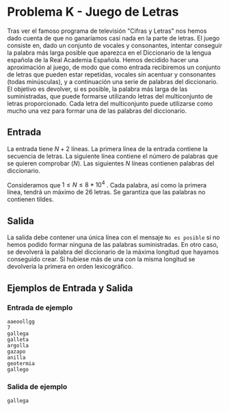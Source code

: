 # Problema K - Juego de Letras

Tras ver el famoso programa de televisión "Cifras y Letras" nos hemos dado
cuenta de que no ganaríamos casi nada en la parte de letras. El juego consiste
en, dado un conjunto de vocales y consonantes, intentar conseguir la palabra
más larga posible que aparezca en el Diccionario de la lengua española de la
Real Academia Española. Hemos decidido hacer una aproximación al juego, de modo
que como entrada recibiremos un conjunto de letras que pueden estar repetidas,
vocales sin acentuar y consonantes (todas minúsculas), y a continuación una
serie de palabras del diccionario. El objetivo es devolver, si es posible, la
palabra más larga de las suministradas, que puede formarse utilizando letras
del multiconjunto de letras proporcionado. Cada letra del multiconjunto puede
utilizarse como mucho una vez para formar una de las
palabras del diccionario.

## Entrada

La entrada tiene $N + 2$ líneas. La primera línea de la entrada contiene la
secuencia de letras. La siguiente línea contiene el número de palabras que se
quieren comprobar ($N$). Las siguientes $N$ líneas contienen palabras del
diccionario.

Consideramos que $1 \leq N \leq 8 * 10^4$ . Cada palabra, así como la primera
línea, tendrá un máximo de 26 letras. Se garantiza que las palabras no
contienen tildes.

## Salida

La salida debe contener una única línea con el mensaje `No es posible` si no
hemos podido formar ninguna de las palabras suministradas. En otro caso, se
devolverá la palabra del diccionario de la máxima longitud que hayamos
conseguido crear. Si hubiese más de una con la misma longitud se devolvería la
primera en orden lexicográfico.

## Ejemplos de Entrada y Salida

### Entrada de ejemplo
```
aaeoollgg
7
gallega
galleta
argolla
gazapo
anilla
geotermia
gallego
```

### Salida de ejemplo
```
gallega
```
